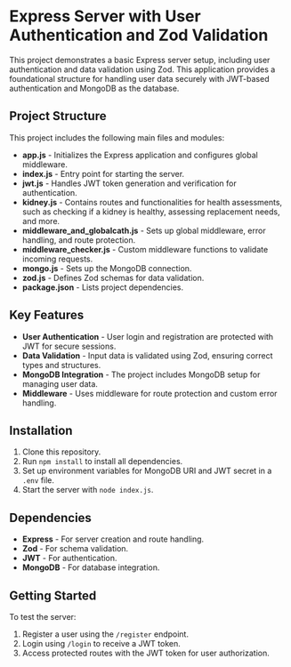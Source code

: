 # Express Server with User Authentication and Zod Validation

This project demonstrates a basic Express server setup, including user authentication and data validation using Zod. This application provides a foundational structure for handling user data securely with JWT-based authentication and MongoDB as the database.

## Project Structure

This project includes the following main files and modules:

- **app.js** - Initializes the Express application and configures global middleware.
- **index.js** - Entry point for starting the server.
- **jwt.js** - Handles JWT token generation and verification for authentication.
- **kidney.js** - Contains routes and functionalities for health assessments, such as checking if a kidney is healthy, assessing replacement needs, and more.
- **middleware_and_globalcath.js** - Sets up global middleware, error handling, and route protection.
- **middleware_checker.js** - Custom middleware functions to validate incoming requests.
- **mongo.js** - Sets up the MongoDB connection.
- **zod.js** - Defines Zod schemas for data validation.
- **package.json** - Lists project dependencies.

## Key Features

- **User Authentication** - User login and registration are protected with JWT for secure sessions.
- **Data Validation** - Input data is validated using Zod, ensuring correct types and structures.
- **MongoDB Integration** - The project includes MongoDB setup for managing user data.
- **Middleware** - Uses middleware for route protection and custom error handling.

## Installation

1. Clone this repository.
2. Run `npm install` to install all dependencies.
3. Set up environment variables for MongoDB URI and JWT secret in a `.env` file.
4. Start the server with `node index.js`.

## Dependencies

- **Express** - For server creation and route handling.
- **Zod** - For schema validation.
- **JWT** - For authentication.
- **MongoDB** - For database integration.

## Getting Started

To test the server:

1. Register a user using the `/register` endpoint.
2. Login using `/login` to receive a JWT token.
3. Access protected routes with the JWT token for user authorization.
